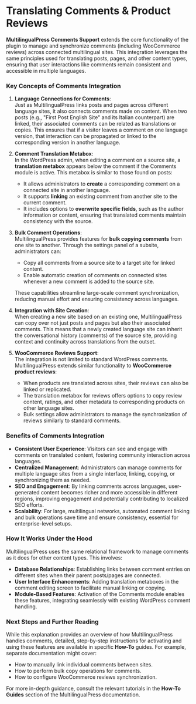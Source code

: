# Translating Comments & Product Reviews

**MultilingualPress Comments Support** extends the core functionality of the plugin to manage and synchronize comments (including WooCommerce reviews) across connected multilingual sites. This integration leverages the same principles used for translating posts, pages, and other content types, ensuring that user interactions like comments remain consistent and accessible in multiple languages.

### Key Concepts of Comments Integration

1. **Language Connections for Comments**:  
    Just as MultilingualPress links posts and pages across different language sites, it also connects comments made on content. When two posts (e.g., "First Post English Site" and its Italian counterpart) are linked, their associated comments can be related as translations or copies. This ensures that if a visitor leaves a comment on one language version, that interaction can be propagated or linked to the corresponding version in another language.
    
    <!-- Note: No major change. A clearer explanation of **how comments are connected** across language sites was provided for more clarity. -->

2. **Comment Translation Metabox**:  
    In the WordPress admin, when editing a comment on a source site, a **translation metabox** appears below the comment if the Comments module is active. This metabox is similar to those found on posts:
    
    - It allows administrators to **create** a corresponding comment on a connected site in another language.
    - It supports **linking** an existing comment from another site to the current comment.
    - It includes options to **overwrite specific fields**, such as the author information or content, ensuring that translated comments maintain consistency with the source.

    <!-- Note: **Screenshot** showing the **comment translation metabox** in action would be helpful for users to understand where it appears in the admin panel and how it works. -->

3. **Bulk Comment Operations**:  
    MultilingualPress provides features for **bulk copying comments** from one site to another. Through the settings panel of a subsite, administrators can:
    
    - Copy all comments from a source site to a target site for linked content.
    - Enable automatic creation of comments on connected sites whenever a new comment is added to the source site.
    
    These capabilities streamline large-scale comment synchronization, reducing manual effort and ensuring consistency across languages.
    
    <!-- Note: **Screenshot** demonstrating the **bulk comment copying** options in the admin panel would be useful here to visually explain how bulk operations work. -->

4. **Integration with Site Creation**:  
    When creating a new site based on an existing one, MultilingualPress can copy over not just posts and pages but also their associated comments. This means that a newly created language site can inherit the conversational history (comments) of the source site, providing context and continuity across translations from the outset.
    
    <!-- Note: This section is clear, but it could benefit from a **visual example** showing how comments transfer from a source site to a newly created language site. -->

5. **WooCommerce Reviews Support**:  
    The integration is not limited to standard WordPress comments. MultilingualPress extends similar functionality to **WooCommerce product reviews**:
    
    - When products are translated across sites, their reviews can also be linked or replicated.
    - The translation metabox for reviews offers options to copy review content, ratings, and other metadata to corresponding products on other language sites.
    - Bulk settings allow administrators to manage the synchronization of reviews similarly to standard comments.

    <!-- Note: **Screenshot** of the **WooCommerce review syncing process** would be helpful to illustrate how reviews are managed and synchronized between language sites. -->

### Benefits of Comments Integration

- **Consistent User Experience**: Visitors can see and engage with comments on translated content, fostering community interaction across languages.
- **Centralized Management**: Administrators can manage comments for multiple language sites from a single interface, linking, copying, or synchronizing them as needed.
- **SEO and Engagement**: By linking comments across languages, user-generated content becomes richer and more accessible in different regions, improving engagement and potentially contributing to localized SEO efforts.
- **Scalability**: For large, multilingual networks, automated comment linking and bulk operations save time and ensure consistency, essential for enterprise-level setups.

<!-- Note: No change needed here. The section already conveys the benefits clearly. -->

### How It Works Under the Hood

MultilingualPress uses the same relational framework to manage comments as it does for other content types. This involves:

- **Database Relationships**: Establishing links between comment entries on different sites when their parent posts/pages are connected.
- **User Interface Enhancements**: Adding translation metaboxes in the comment editing screen to facilitate manual linking or copying.
- **Module-Based Features**: Activation of the Comments module enables these features, integrating seamlessly with existing WordPress comment handling.

<!-- Note: No change needed here. This section provides a solid technical overview of how comments are handled. -->

### Next Steps and Further Reading

While this explanation provides an overview of how MultilingualPress handles comments, detailed, step-by-step instructions for activating and using these features are available in specific **How-To** guides. For example, separate documentation might cover:

- How to manually link individual comments between sites.
- How to perform bulk copy operations for comments.
- How to configure WooCommerce reviews synchronization.

For more in-depth guidance, consult the relevant tutorials in the **How-To Guides** section of the MultilingualPress documentation.

<!-- Note: **Screenshot** of the **How-To Guides** section in the MultilingualPress docs would be helpful for users to easily find these tutorials. -->